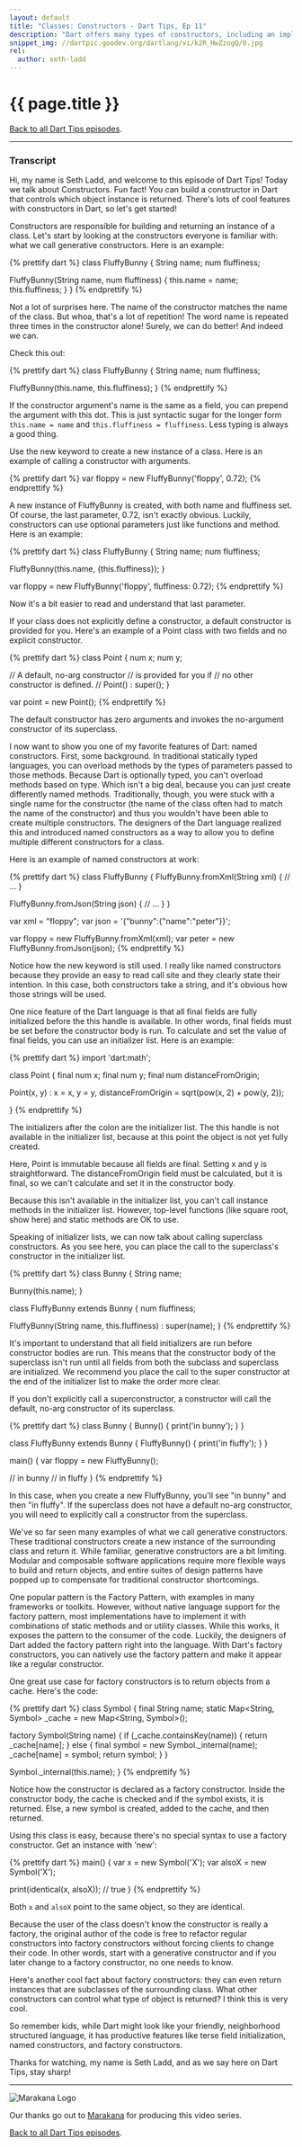 ```yaml
---
layout: default
title: "Classes: Constructors - Dart Tips, Ep 11"
description: "Dart offers many types of constructors, including an implementation of the factory pattern. Learn more about constructors, field initialization, named constructors, and factory constructors in Dart."
snippet_img: //dartpic.goodev.org/dartlang/vi/k2R_HwZzogQ/0.jpg
rel:
  author: seth-ladd
---
```


# {{ page.title }}

<!-- 
<iframe class="dart-tips-video" src="//www.youtube.com/embed/k2R_HwZzogQ" 
frameborder="0" allowfullscreen></iframe>
-->

[Back to all Dart Tips episodes](/dart-tips/).

<hr>

### Transcript

Hi, my name is Seth Ladd, and welcome to this episode of Dart Tips! Today we
talk about Constructors. Fun fact! You can build a constructor in Dart that
controls which object instance is returned. There's lots of cool features with
constructors in Dart, so let's get started!

Constructors are responsible for building and returning an instance of a
class. Let's start by looking at the constructors everyone is familiar with:
what we call generative constructors. Here is an example:

{% prettify dart %}
class FluffyBunny {
  String name;
  num fluffiness;

  FluffyBunny(String name, num fluffiness) {
    this.name = name;
    this.fluffiness;
  }
}
{% endprettify %}

Not a lot of surprises here. The name of the constructor matches the name of the
class. But whoa, that's a lot of repetition! The word name is repeated three
times in the constructor alone! Surely, we can do better! And indeed we can.

Check this out:

{% prettify dart %}
class FluffyBunny {
  String name;
  num fluffiness;

  FluffyBunny(this.name, this.fluffiness);
}
{% endprettify %}

If the constructor argument's name is the same as a field, you can prepend the
argument with this dot. This is just syntactic sugar for the longer form
`this.name = name` and `this.fluffiness = fluffiness`. Less typing is always a
good thing.

Use the new keyword to create a new instance of a class. Here is an example of
calling a constructor with arguments.

{% prettify dart %}
var floppy = new FluffyBunny('floppy', 0.72);
{% endprettify %}

A new instance of FluffyBunny is created, with both name and fluffiness set. Of
course, the last parameter, 0.72, isn't exactly obvious.  Luckily, constructors
can use optional parameters just like functions and method. Here is an example:

{% prettify dart %}
class FluffyBunny {
  String name;
  num fluffiness;

  FluffyBunny(this.name, {this.fluffiness});
}

var floppy = new FluffyBunny('floppy', fluffiness: 0.72);
{% endprettify %}

Now it's a bit easier to read and understand that last parameter.

If your class does not explicitly define a constructor, a default constructor is
provided for you. Here's an example of a Point class with two fields and no
explicit constructor.

{% prettify dart %}
class Point {
  num x;
  num y;
  
  // A default, no-arg constructor
  // is provided for you if
  // no other constructor is defined.
  // Point() : super();
}

var point = new Point();
{% endprettify %}

The default constructor has zero arguments and invokes the no-argument
constructor of its superclass.

I now want to show you one of my favorite features of Dart: named constructors.
First, some background. In traditional statically typed languages, you can
overload methods by the types of parameters passed to those methods. Because
Dart is optionally typed, you can't overload methods based on type. Which isn't
a big deal, because you can just create differently named methods.
Traditionally, though, you were stuck with a single name for the constructor
(the name of the class often had to match the name of the constructor) and thus
you wouldn't have been able to create multiple constructors. The designers of
the Dart language realized this and introduced named constructors as a way to
allow you to define multiple different constructors for a class.

Here is an example of named constructors at work:

{% prettify dart %}
class FluffyBunny {
  FluffyBunny.fromXml(String xml) {
    // …
  }

  FluffyBunny.fromJson(String json) {
    // ...
  }
}

var xml = "<bunny><name>floppy</name></bunny>";
var json = '{"bunny":{"name":"peter"}}';

var floppy = new FluffyBunny.fromXml(xml);
var peter = new FluffyBunny.fromJson(json);
{% endprettify %}

Notice how the new keyword is still used. I really like named constructors
because they provide an easy to read call site and they clearly state their
intention. In this case, both constructors take a string, and it's obvious how
those strings will be used.

One nice feature of the Dart language is that all final fields are fully
initialized before the this handle is available. In other words, final fields
must be set before the constructor body is run. To calculate and set the value
of final fields, you can use an initializer list. Here is an example:

{% prettify dart %}
import 'dart:math';

class Point {
  final num x;
  final num y;
  final num distanceFromOrigin;
  
  Point(x, y)
      : x = x,
        y = y,
        distanceFromOrigin = sqrt(pow(x, 2) + pow(y, 2));

}
{% endprettify %}

The initializers after the colon are the initializer list. The this handle is
not available in the initializer list, because at this point the object is not
yet fully created.

Here, Point is immutable because all fields are final. Setting x and y is
straightforward. The distanceFromOrigin field must be calculated, but it is
final, so we can't calculate and set it in the constructor body.

Because this isn't available in the initializer list, you can't call instance
methods in the initializer list. However, top-level functions (like square root,
show here) and static methods are OK to use.

Speaking of initializer lists, we can now talk about calling superclass
constructors. As you see here, you can place the call to the superclass's
constructor in the initializer list.

{% prettify dart %}
class Bunny {
  String name;
  
  Bunny(this.name);
}

class FluffyBunny extends Bunny {
  num fluffiness;
  
  FluffyBunny(String name, this.fluffiness) : super(name);
}
{% endprettify %}

It's important to understand that all field initializers are run before
constructor bodies are run. This means that the constructor body of the
superclass isn't run until all fields from both the subclass and superclass are
initialized. We recommend you place the call to the super constructor at the end
of the initializer list to make the order more clear.

If you don't explicitly call a superconstructor, a constructor will call the
default, no-arg constructor of its superclass.

{% prettify dart %}
class Bunny {
  Bunny() {
    print('in bunny');
  }
}

class FluffyBunny extends Bunny {
  FluffyBunny() {
    print('in fluffy');
  }
}

main() {
  var floppy = new FluffyBunny();

  // in bunny
  // in fluffy
}
{% endprettify %}

In this case, when you create a new FluffyBunny, you'll see "in bunny" and then
"in fluffy". If the superclass does not have a default no-arg constructor, you
will need to explicitly call a constructor from the superclass.

We've so far seen many examples of what we call generative constructors. These
traditional constructors create a new instance of the surrounding class and
return it. While familiar, generative constructors are a bit limiting. Modular
and composable software applications require more flexible ways to build and
return objects, and entire suites of design patterns have popped up to
compensate for traditional constructor shortcomings.

One popular pattern is the Factory Pattern, with examples in many frameworks or
toolkits. However, without native language support for the factory pattern, most
implementations have to implement it with combinations of static methods and or
utility classes. While this works, it exposes the pattern to the consumer of the
code. Luckily, the designers of Dart added the factory pattern right into the
language. With Dart's factory constructors, you can natively use the factory
pattern and make it appear like a regular constructor.

One great use case for factory constructors is to return objects from a cache.
Here's the code:

{% prettify dart %}
class Symbol {
  final String name;
  static Map<String, Symbol> _cache = new Map<String, Symbol>();

  factory Symbol(String name) {
    if (_cache.containsKey(name)) {
      return _cache[name];
    } else {
      final symbol = new Symbol._internal(name);
      _cache[name] = symbol;
      return symbol;
    }
  }

  Symbol._internal(this.name);
}
{% endprettify %}

Notice how the constructor is declared as a factory constructor. Inside the
constructor body, the cache is checked and if the symbol exists, it is returned.
Else, a new symbol is created, added to the cache, and then returned.

Using this class is easy, because there's no special syntax to use a factory
constructor. Get an instance with 'new':

{% prettify dart %}
main() {
  var x = new Symbol('X');
  var alsoX = new Symbol('X');

  print(identical(x, alsoX));  // true
}
{% endprettify %}

Both `x` and `alsoX` point to the same object, so they are identical.

Because the user of the class doesn't know the constructor is really a factory,
the original author of the code is free to refactor regular constructors into
factory constructors without forcing clients to change their code. In other
words, start with a generative constructor and if you later change to a factory
constructor, no one needs to know.

Here's another cool fact about factory constructors: they can even return
instances that are subclasses of the surrounding class. What other constructors
can control what type of object is returned? I think this is very cool.

So remember kids, while Dart might look like your friendly, neighborhood
structured language, it has productive features like terse field initialization,
named constructors, and factory constructors.

Thanks for watching, my name is Seth Ladd, and as we say here on Dart Tips, stay
sharp!


<hr>

<img src="imgs/marakana-logo.png" alt="Marakana Logo">

Our thanks go out to [Marakana](http://www.marakana.com) for producing this
video series.

[Back to all Dart Tips episodes](/dart-tips/).